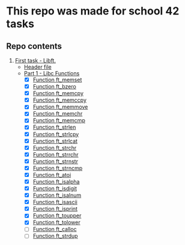 # This repo was made for school 42 tasks


## Repo contents

1. [First task - Libft.](https://github.com/Stoppery/school_tasks/tree/master/libft)
	- [Header file](https://github.com/Stoppery/school_tasks/blob/master/libft/libft.h)
	- [Part 1 - Libc Functions](https://github.com/Stoppery/school_tasks/tree/master/libft)
		-	[x]	[Function ft_memset](https://github.com/Stoppery/school_tasks/blob/master/libft/ft_memset.c)  
		-	[x]	[Function ft_bzero](https://github.com/Stoppery/school_tasks/blob/master/libft/ft_bzero.c) 
		-	[x]	[Function ft_memcpy](https://github.com/Stoppery/school_tasks/blob/master/libft/ft_memcpy.c)   
		-	[x]	[Function ft_memccpy](https://github.com/Stoppery/school_tasks/blob/master/libft/ft_memccpy.c) 
		-	[x]	[Function ft_memmove](https://github.com/Stoppery/school_tasks/blob/master/libft/ft_memmove.c)  
		-	[x]	[Function ft_memchr](https://github.com/Stoppery/school_tasks/blob/master/libft/ft_memchr.c) 
		-	[x]	[Function ft_memcmp](https://github.com/Stoppery/school_tasks/blob/master/libft/ft_memcmp.c) 
		-	[x]	[Function ft_strlen](https://github.com/Stoppery/school_tasks/blob/master/libft/ft_strlen.c) 
		-	[x]	[Function ft_strlcpy](https://github.com/Stoppery/school_tasks/blob/master/libft/ft_strlcpy.c) 
		-	[x]	[Function ft_strlcat](https://github.com/Stoppery/school_tasks/blob/master/libft/ft_strlcat.c)  
		-	[x]	[Function ft_strchr](https://github.com/Stoppery/school_tasks/blob/master/libft/ft_strchr.c) 
		-	[x]	[Function ft_strrchr](https://github.com/Stoppery/school_tasks/blob/master/libft/ft_strrchr.c) 
		-	[x]	[Function ft_strnstr](https://github.com/Stoppery/school_tasks/blob/master/libft/ft_strnstr.c) 
		-	[x]	[Function ft_strncmp](https://github.com/Stoppery/school_tasks/blob/master/libft/ft_strncmp.c)  
		-	[x]	[Function ft_atoi](https://github.com/Stoppery/school_tasks/blob/master/libft/ft_atoi.c) 
		-	[x]	[Function ft_isalpha](https://github.com/Stoppery/school_tasks/blob/master/libft/ft_isalpha.c) 
		-	[x]	[Function ft_isdigit](https://github.com/Stoppery/school_tasks/blob/master/libft/ft_isdigit.c) 
		-	[x]	[Function ft_isalnum](https://github.com/Stoppery/school_tasks/blob/master/libft/ft_isalnum.c) 
		-	[x]	[Function ft_isascii](https://github.com/Stoppery/school_tasks/blob/master/libft/ft_isascii.c) 
		-	[x]	[Function ft_isprint](https://github.com/Stoppery/school_tasks/blob/master/libft/ft_isprint.c) 
		-	[x]	[Function ft_toupper](https://github.com/Stoppery/school_tasks/blob/master/libft/ft_toupper.c) 
		-	[x]	[Function ft_tolower](https://github.com/Stoppery/school_tasks/blob/master/libft/ft_tolower.c) 
		-	[ ]	[Function ft_calloc](https://github.com/Stoppery/school_tasks/blob/master/libft/ft_calloc.c)
		-	[ ]	[Function ft_strdup](https://github.com/Stoppery/school_tasks/blob/master/libft/ft_strdup.c)
